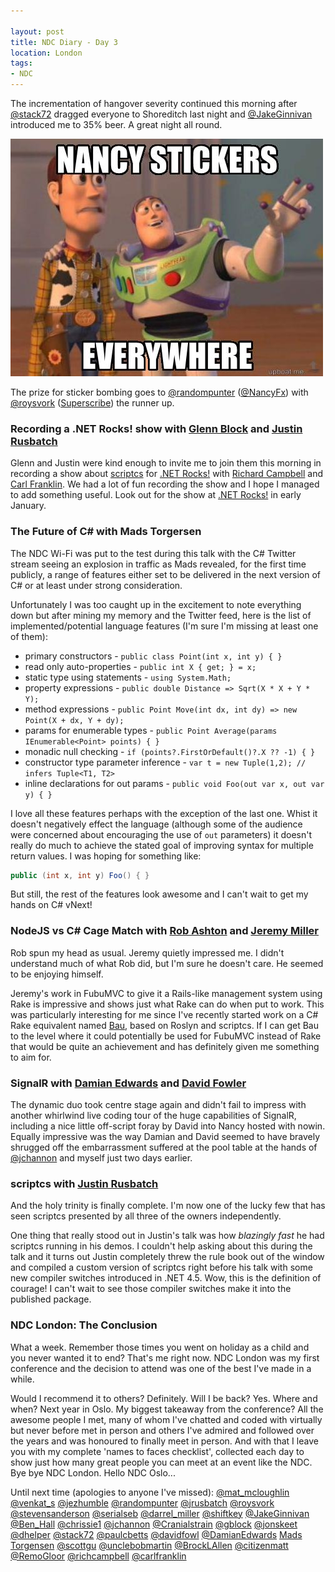 ```yaml
---

layout: post
title: NDC Diary - Day 3
location: London
tags:
- NDC
---
```


The incrementation of hangover severity continued this morning after [@stack72](https://twitter.com/stack72) dragged everyone to Shoreditch last night and [@JakeGinnivan](https://twitter.com/JakeGinnivan) introduced me to 35% beer. A great night all round.

![Nancy stickers... everywhere](/img/nancy-stickers-everywhere.jpg)

The prize for sticker bombing goes to [@randompunter](https://twitter.com/randompunter) ([@NancyFx](https://twitter.com/NancyFx)) with [@roysvork](https://twitter.com/roysvork) ([Superscribe](http://superscribe.org/)) the runner up.

### Recording a .NET Rocks! show with [Glenn Block](https://twitter.com/gblock) and [Justin Rusbatch](https://twitter.com/jrusbatch)

Glenn and Justin were kind enough to invite me to join them this morning in recording a show about [scriptcs](http://scriptcs.net/) for [.NET Rocks!](http://www.dotnetrocks.com/) with [Richard Campbell](https://twitter.com/richcampbell) and [Carl Franklin](https://twitter.com/carlfranklin). We had a lot of fun recording the show and I hope I managed to add something useful. Look out for the show at [.NET Rocks!](http://www.dotnetrocks.com/) in early January.  

<!--excerpt-->

### The Future of C# with Mads Torgersen

The NDC Wi-Fi was put to the test during this talk with the C# Twitter stream seeing an explosion in traffic as Mads revealed, for the first time publicly, a range of features either set to be delivered in the next version of C# or at least under strong consideration.

Unfortunately I was too caught up in the excitement to note everything down but after mining my memory and the Twitter feed, here is the list of implemented/potential language features (I'm sure I'm missing at least one of them):

* primary constructors - `public class Point(int x, int y) { }`
* read only auto-properties - `public int X { get; } = x;`
* static type using statements - `using System.Math;`
* property expressions - `public double Distance => Sqrt(X * X + Y * Y);`
* method expressions - `public Point Move(int dx, int dy) => new Point(X + dx, Y + dy);`
* params for enumerable types - `public Point Average(params IEnumerable<Point> points) { }`
* monadic null checking - `if (points?.FirstOrDefault()?.X ?? -1) { }`
* constructor type parameter inference - `var t = new Tuple(1,2); // infers Tuple<T1, T2>`
* inline declarations for out params - `public void Foo(out var x, out var y) { }`

I love all these features perhaps with the exception of the last one. Whist it doesn't negatively effect the language (although some of the audience were concerned about encouraging the use of `out` parameters) it doesn't really do much to achieve the stated goal of improving syntax for multiple return values. I was hoping for something like:

```C#
public (int x, int y) Foo() { }
```

But still, the rest of the features look awesome and I can't wait to get my hands on C# vNext!

### NodeJS vs C# Cage Match with [Rob Ashton](https://twitter.com/RobAshton) and [Jeremy Miller](https://twitter.com/jeremydmiller)

Rob spun my head as usual. Jeremy quietly impressed me. I didn't understand much of what Rob did, but I'm sure he doesn't care. He seemed to be enjoying himself.

Jeremy's work in FubuMVC to give it a Rails-like management system using Rake is impressive and shows just what Rake can do when put to work. This was particularly interesting for me since I've recently started work on a C# Rake equivalent named [Bau](https://github.com/bau-build/bau), based on Roslyn and scriptcs. If I can get Bau to the level where it could potentially be used for FubuMVC instead of Rake that would be quite an achievement and has definitely given me something to aim for.

### SignalR with [Damian Edwards](https://twitter.com/DamianEdwards) and [David Fowler](https://twitter.com/davidfowl)

The dynamic duo took centre stage again and didn't fail to impress with another whirlwind live coding tour of the huge capabilities of SignalR, including a nice little off-script foray by David into Nancy hosted with nowin. Equally impressive was the way Damian and David seemed to have bravely shrugged off the embarrassment suffered at the pool table at the hands of [@jchannon](https://twitter.com/jchannon) and myself just two days earlier.

### scriptcs with [Justin Rusbatch](https://twitter.com/jrusbatch)

And the holy trinity is finally complete. I'm now one of the lucky few that has seen scriptcs presented by all three of the owners independently.

One thing that really stood out in Justin's talk was how *blazingly fast* he had scriptcs running in his demos. I couldn't help asking about this during the talk and it turns out Justin completely threw the rule book out of the window and compiled a custom version of scriptcs right before his talk with some new compiler switches introduced in .NET 4.5. Wow, this is the definition of courage! I can't wait to see those compiler switches make it into the published package.  

### NDC London: The Conclusion

What a week. Remember those times you went on holiday as a child and you never wanted it to end? That's me right now. NDC London was my first conference and the decision to attend was one of the best I've made in a while.

Would I recommend it to others? Definitely. Will I be back? Yes. Where and when? Next year in Oslo. My biggest takeaway from the conference? All the awesome people I met, many of whom I've chatted and coded with virtually but never before met in person and others I've admired and followed over the years and was honoured to finally meet in person. And with that I leave you with my complete 'names to faces checklist', collected each day to show just how many great people you can meet at an event like the NDC. Bye bye NDC London. Hello NDC Oslo...


Until next time (apologies to anyone I've missed):
[@mat_mcloughlin](https://twitter.com/mat_mcloughlin) [@venkat_s](https://twitter.com/venkat_s) [@jezhumble](https://twitter.com/jezhumble) [@randompunter](https://twitter.com/randompunter) [@jrusbatch](https://twitter.com/jrusbatch) [@roysvork](https://twitter.com/roysvork) [@stevensanderson](https://twitter.com/stevensanderson) [@serialseb](https://twitter.com/serialseb) [@darrel_miller](https://twitter.com/darrel_miller) [@shiftkey](https://twitter.com/shiftkey) [@JakeGinnivan](https://twitter.com/JakeGinnivan) [@Ben_Hall](https://twitter.com/Ben_Hall) [@chrissie1](https://twitter.com/chrissie1) [@jchannon](https://twitter.com/jchannon) [@Cranialstrain](https://twitter.com/Cranialstrain) [@gblock](https://twitter.com/gblock) [@jonskeet](https://twitter.com/jonskeet) [@dhelper](https://twitter.com/dhelper) [@stack72](https://twitter.com/stack72) [@paulcbetts](https://twitter.com/paulcbetts) [@davidfowl](https://twitter.com/davidfowl) [@DamianEdwards](https://twitter.com/DamianEdwards) [Mads Torgensen](https://www.google.co.uk/search?q=mads+torgensen) [@scottgu](https://twitter.com/scottgu) [@unclebobmartin](https://twitter.com/unclebobmartin) [@BrockLAllen](https://twitter.com/BrockLAllen) [@citizenmatt](https://twitter.com/citizenmatt) [@RemoGloor](https://twitter.com/RemoGloor) [@richcampbell](https://twitter.com/richcampbell) [@carlfranklin](https://twitter.com/carlfranklin)